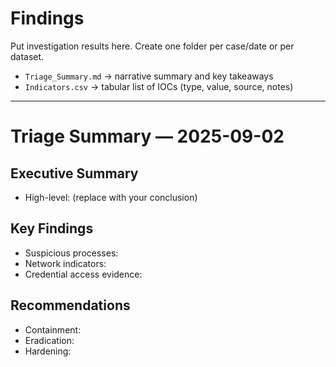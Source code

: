 # Findings

Put investigation results here. Create one folder per case/date or per dataset.

- `Triage_Summary.md` → narrative summary and key takeaways
- `Indicators.csv` → tabular list of IOCs (type, value, source, notes)

---

# Triage Summary — 2025-09-02

## Executive Summary
- High-level: (replace with your conclusion)

## Key Findings
- Suspicious processes:
- Network indicators:
- Credential access evidence:

## Recommendations
- Containment:
- Eradication:
- Hardening:
